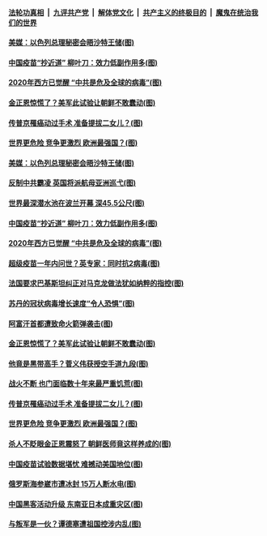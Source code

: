 

####  [法轮功真相](../../../../basic/blob/master/README.md?t=11240331) &nbsp;|&nbsp; [九评共产党](../../../../9ping.md/blob/master/README.md?t=11240331) &nbsp;|&nbsp; [解体党文化](../../../../jtdwh.md/blob/master/README.md?t=11240331)  &nbsp;|&nbsp; [共产主义的终极目的](../../../../gczydzjmd.md/blob/master/README.md?t=11240331) &nbsp;|&nbsp; [魔鬼在统治我们的世界](../../../../mgztzwmdsj.md/blob/master/README.md?t=11240331) 

#### [美媒：以色列总理秘密会晤沙特王储(图)](../pages/p9/953537.md?t=11240331) 

#### [中国疫苗“抄近道” 柳叶刀：效力低副作用多(图)](../pages/p9/953421.md?t=11240331) 

#### [2020年西方已觉醒 “中共是危及全球的病毒”(图)](../pages/p9/953471.md?t=11240331) 

#### [金正恩惊慌了？美军此试验让朝鲜不敢蠢动(图)](../pages/p9/953343.md?t=11240331) 

#### [传普京罹癌动过手术 准备提拔二女儿？(图)](../pages/p9/953336.md?t=11240331) 

#### [世界更危险 竞争更激烈 欧洲最强国？(图)](../pages/p9/953372.md?t=11240331) 

#### [美媒：以色列总理秘密会晤沙特王储(图)](../pages/p9/953537.md?t=11240331) 

#### [反制中共霸凌 英国将派航母亚洲巡弋(图)](../pages/p9/953473.md?t=11240331) 

#### [世界最深潜水池在波兰开幕 深45.5公尺(图)](../pages/p9/953472.md?t=11240331) 

#### [中国疫苗“抄近道” 柳叶刀：效力低副作用多(图)](../pages/p9/953421.md?t=11240331) 

#### [2020年西方已觉醒 “中共是危及全球的病毒”(图)](../pages/p9/953471.md?t=11240331) 

#### [超级疫苗一年内问世？英专家：同时抗2病毒(图)](../pages/p9/953420.md?t=11240331) 

#### [法国要求巴基斯坦纠正对马克龙做法犹如纳粹的指控(图)](../pages/p9/953462.md?t=11240331) 

#### [苏丹的冠状病毒增长速度“令人恐惧”(图)](../pages/p9/953403.md?t=11240331) 

#### [阿富汗首都遭致命火箭弹袭击(图)](../pages/p9/953400.md?t=11240331) 

#### [金正恩惊慌了？美军此试验让朝鲜不敢蠢动(图)](../pages/p9/953343.md?t=11240331) 

#### [他竟是黑带高手？菅义伟获授空手道九段(图)](../pages/p9/953377.md?t=11240331) 

#### [战火不断 也门面临数十年来最严重饥荒(图)](../pages/p9/953375.md?t=11240331) 

#### [传普京罹癌动过手术 准备提拔二女儿？(图)](../pages/p9/953336.md?t=11240331) 

#### [世界更危险 竞争更激烈 欧洲最强国？(图)](../pages/p9/953372.md?t=11240331) 

#### [杀人不眨眼金正恩震怒了 朝鲜医师竟这样养成的(图)](../pages/p9/953331.md?t=11240331) 


#### [中国疫苗试验数据堪忧 难撼动美国地位(图)](../pages/p9/953287.md?t=11240331) 

#### [俄罗斯海参崴市遭冰封 15万人断水电(图)](../pages/p9/953283.md?t=11240331) 

#### [中国黑客活动升级 东南亚日本成重灾区(图)](../pages/p9/953282.md?t=11240331) 

#### [与叛军是一伙？谭德塞遭祖国控涉内乱(图)](../pages/p9/953225.md?t=11240331) 

